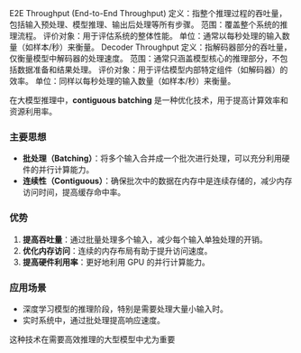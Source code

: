 E2E Throughput (End-to-End Throughput)
定义：指整个推理过程的吞吐量，包括输入预处理、模型推理、输出后处理等所有步骤。
范围：覆盖整个系统的推理流程。
评价对象：用于评估系统的整体性能。
单位：通常以每秒处理的输入数量（如样本/秒）来衡量。
Decoder Throughput
定义：指解码器部分的吞吐量，仅衡量模型中解码器的处理速度。
范围：通常只涵盖模型核心的推理部分，不包括数据准备和结果处理。
评价对象：用于评估模型内部特定组件（如解码器）的效率。
单位：同样以每秒处理的输入数量（如样本/秒）来衡量。





在大模型推理中，**contiguous batching** 是一种优化技术，用于提高计算效率和资源利用率。

### 主要思想

- **批处理（Batching）**：将多个输入合并成一个批次进行处理，可以充分利用硬件的并行计算能力。
- **连续性（Contiguous）**：确保批次中的数据在内存中是连续存储的，减少内存访问时间，提高缓存命中率。

### 优势

1. **提高吞吐量**：通过批量处理多个输入，减少每个输入单独处理的开销。
2. **优化内存访问**：连续的内存布局有助于提升访问速度。
3. **提高硬件利用率**：更好地利用 GPU 的并行计算能力。

### 应用场景

- 深度学习模型的推理阶段，特别是需要处理大量小输入时。
- 实时系统中，通过批处理提高响应速度。

这种技术在需要高效推理的大型模型中尤为重要